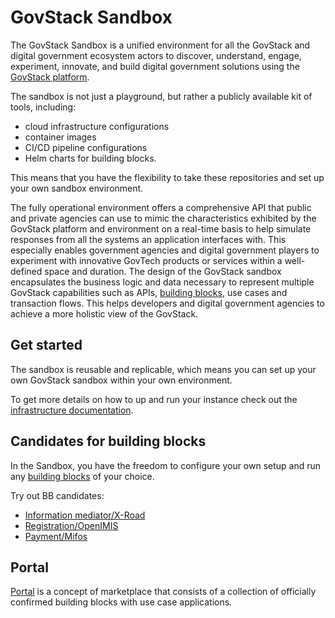 # GovStack Sandbox

The GovStack Sandbox is a unified environment for all the GovStack and digital government
ecosystem actors to discover, understand, engage, experiment, innovate, and build digital
government solutions using the [GovStack platform](https://govstack.global).

The sandbox is not just a playground, but rather a publicly available kit of tools, including:
* cloud infrastructure configurations
* container images
* CI/CD pipeline configurations
* Helm charts for building blocks.
 
This means that you have the flexibility to take these repositories and set up your own sandbox environment.

The fully operational environment offers a comprehensive API that public and private agencies can use to mimic the
characteristics exhibited by the GovStack platform and environment on a real-time basis to help simulate responses from 
all the systems an application interfaces with. This especially enables government agencies and digital government 
players to experiment with innovative GovTech products or services within a well-defined space and duration. The design 
of the GovStack sandbox encapsulates the business logic and data necessary to represent multiple GovStack capabilities 
such as APIs, [building blocks](https://govstack.gitbook.io/specification/building-blocks/about-building-blocks), use 
cases and transaction flows. This helps developers and digital government agencies 
to achieve a more holistic view of the GovStack.

## Get started
The sandbox is reusable and replicable, which means you can set up your own GovStack sandbox within your own environment.

To get more details on how to up and run your instance check out the 
[infrastructure documentation](https://github.com/GovStackWorkingGroup/sandbox-infra). 

## Candidates for building blocks
In the Sandbox, you have the freedom to configure your own setup and run any 
[building blocks](https://govstack.gitbook.io/specification/building-blocks/about-building-blocks) of your choice.

Try out BB candidates:

* [Information mediator/X-Road](https://github.com/GovStackWorkingGroup/sandbox-bb-information-mediator)
* [Registration/OpenIMIS](https://github.com/GovStackWorkingGroup/sandbox-bb-registration) 
* [Payment/Mifos](https://github.com/GovStackWorkingGroup/sandbox-bb-payments) 

## Portal

[Portal](https://github.com/GovStackWorkingGroup/sandbox-portal-backend) is a concept of marketplace that consists of a 
collection of officially confirmed building blocks with use case applications.
